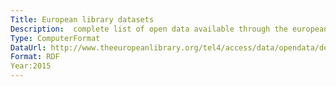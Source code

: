```yaml
---
Title: European library datasets
Description:  complete list of open data available through the european library.
Type: ComputerFormat
DataUrl: http://www.theeuropeanlibrary.org/tel4/access/data/opendata/details
Format: RDF
Year:2015
---
```

